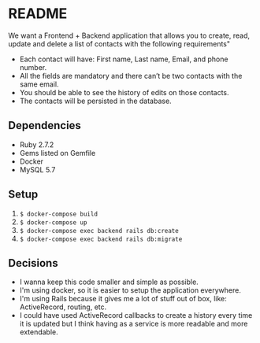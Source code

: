 # README

We want a Frontend + Backend application that allows you to create, read, update and delete a list of contacts with the following requirements"

- Each contact will have: First name, Last name, Email, and phone number.
- All the fields are mandatory and there can’t be two contacts with the same email.
- You should be able to see the history of edits on those contacts.
- The contacts will be persisted in the database.

## Dependencies

- Ruby 2.7.2
- Gems listed on Gemfile
- Docker
- MySQL 5.7

## Setup

1. `$ docker-compose build`
1. `$ docker-compose up`
1. `$ docker-compose exec backend rails db:create`
1. `$ docker-compose exec backend rails db:migrate`

## Decisions

- I wanna keep this code smaller and simple as possible.
- I'm using docker, so it is easier to setup the application everywhere.
- I'm using Rails because it gives me a lot of stuff out of box, like: ActiveRecord, routing, etc.
- I could have used ActiveRecord callbacks to create a history every time it is updated but I think having as a service is more readable and more extendable.
